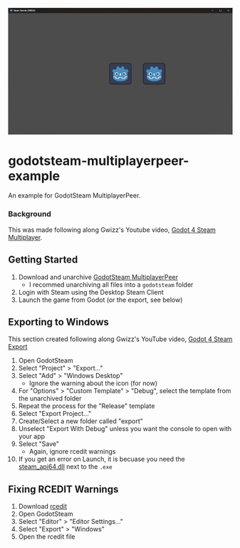 ![godotsteam-multiplayerpeer-example](/godotsteam-multiplayerpeer-example.png)

# godotsteam-multiplayerpeer-example
An example for GodotSteam MultiplayerPeer.

### Background
This was made following along Gwizz's Youtube video, [Godot 4 Steam Multiplayer](https://www.youtube.com/watch?v=fUBdnocrc3Y).

## Getting Started
1. Download and unarchive [GodotSteam MultiplayerPeer](https://github.com/GodotSteam/MultiplayerPeer/releases/latest)
    - I recommed unarchiving all files into a `godotsteam` folder
1. Login with Steam using the Desktop Steam Client
1. Launch the game from Godot (or the export, see below)

## Exporting to Windows
This section created following along Gwizz's YouTube video, [Godot 4 Steam Export](https://www.youtube.com/watch?v=_bD-ZCOZdMM)
1. Open GodotSteam
1. Select "Project" > "Export..."
1. Select "Add" > "Windows Desktop"
    - Ignore the warning about the icon (for now)
1. For "Options" > "Custom Template" > "Debug", select the template from the unarchived folder
1. Repeat the process for the "Release" template
1. Select "Export Project..."
1. Create/Select a new folder called "export"
1. Unselect "Export With Debug" unless you want the console to open with your app
1. Select "Save"
    - Again, ignore rcedit warnings
1. If you get an error on Launch, it is becuase you need the [steam_api64.dll](export/steam_api64.dll) next to the `.exe`

## Fixing RCEDIT Warnings
1. Download [rcedit](https://github.com/electron/rcedit/releases)
1. Open GodotSteam
1. Select "Editor" > "Editor Settings..."
1. Select "Export" > "Windows"
1. Open the rcedit file
